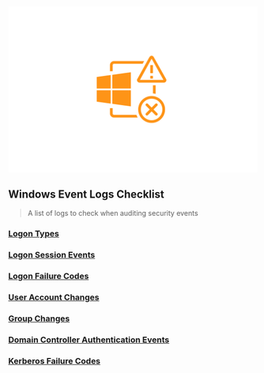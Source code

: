 
![header-image](https://github.com/nahberry/Event-Logs-Checklist/blob/main/Logo/Event-Logs.PNG)

## Windows Event Logs Checklist 
> A list of logs to check when auditing security events

### [Logon Types](https://github.com/nahberry/Event-Logs-Checklist/blob/main/Logon-Types/logon-types.md)  

### [Logon Session Events](https://github.com/nahberry/Event-Logs-Checklist/blob/main/Logon-Session-Events/logon-session-events.md)  

### [Logon Failure Codes](https://github.com/nahberry/Event-Logs-Checklist/blob/main/Logon-Failure-Codes/logon-failure-codes.md)  

### [User Account Changes](https://github.com/nahberry/Event-Logs-Checklist/blob/main/User-Account-Changes/user-account-changes.md)  

### [Group Changes](https://github.com/nahberry/Event-Logs-Checklist/blob/main/Group-Changes/group-changes.md)  

### [Domain Controller Authentication Events](https://github.com/nahberry/Event-Logs-Checklist/blob/main/Domain-Controller-Authentication-Events/domain-controller-authentication-events.md)  

### [Kerberos Failure Codes](https://github.com/nahberry/Event-Logs-Checklist/blob/main/Kerberos-Failure-Codes/kerberos-failure-codes.md)  
